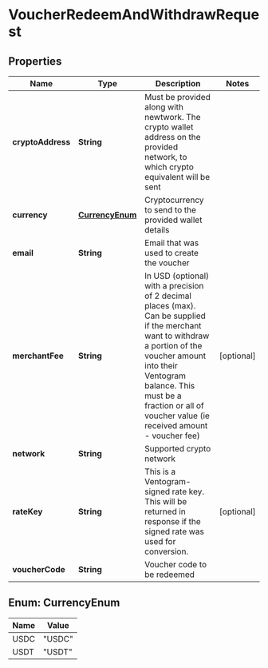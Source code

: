 

# VoucherRedeemAndWithdrawRequest


## Properties

| Name | Type | Description | Notes |
|------------ | ------------- | ------------- | -------------|
|**cryptoAddress** | **String** | Must be provided along with newtwork. The crypto wallet address on the provided network, to which crypto equivalent will be sent |  |
|**currency** | [**CurrencyEnum**](#CurrencyEnum) | Cryptocurrency to send to the provided wallet details |  |
|**email** | **String** | Email that was used to create the voucher |  |
|**merchantFee** | **String** | In USD (optional) with a precision of 2 decimal places (max). Can be supplied if the merchant want to withdraw a portion of the voucher amount into their Ventogram balance. This must be a fraction or all of voucher value (ie received amount - voucher fee) |  [optional] |
|**network** | **String** | Supported crypto network |  |
|**rateKey** | **String** | This is a Ventogram-signed rate key. This will be returned in response if the signed rate was used for conversion. |  [optional] |
|**voucherCode** | **String** | Voucher code to be redeemed |  |



## Enum: CurrencyEnum

| Name | Value |
|---- | -----|
| USDC | &quot;USDC&quot; |
| USDT | &quot;USDT&quot; |



